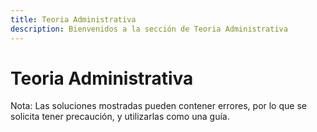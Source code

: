 ```yaml
---
title: Teoria Administrativa
description: Bienvenidos a la sección de Teoria Administrativa
---
```


# Teoria Administrativa


Nota: Las soluciones mostradas pueden contener errores, por lo que se solicita tener precaución, y utilizarlas como una guía.